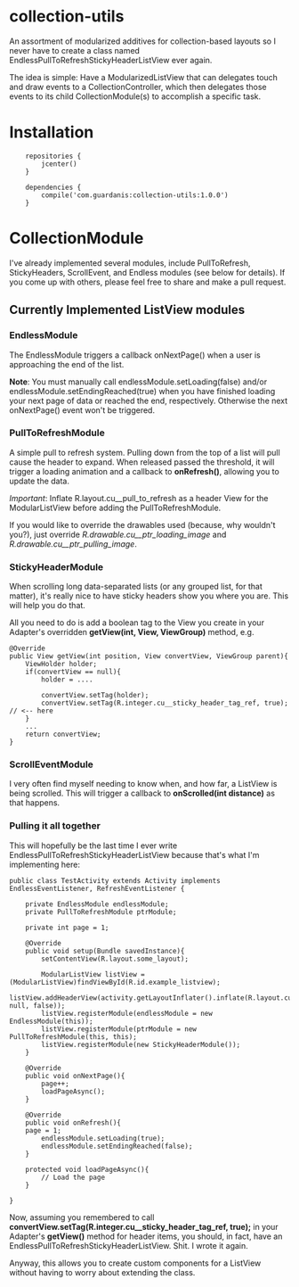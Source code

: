 # collection-utils

An assortment of modularized additives for collection-based layouts so I never have to create a class named EndlessPullToRefreshStickyHeaderListView ever again.

The idea is simple: Have a ModularizedListView that can delegates touch and draw events to a CollectionController, which then delegates those events to its child CollectionModule(s) to accomplish a specific task. 

# Installation

```
    repositories {
        jcenter()
    }

    dependencies {
        compile('com.guardanis:collection-utils:1.0.0')
    }
```

# CollectionModule

I've already implemented several modules, include PullToRefresh, StickyHeaders, ScrollEvent, and Endless modules (see below for details). If you come up with others, please feel free to share and make a pull request.

## Currently Implemented ListView modules

### EndlessModule

The EndlessModule triggers a callback onNextPage() when a user is approaching the end of the list.

**Note**: You must manually call endlessModule.setLoading(false) and/or endlessModule.setEndingReached(true) when you have finished loading your next page of data or reached the end, respectively. Otherwise the next onNextPage() event won't be triggered.

### PullToRefreshModule

A simple pull to refresh system. Pulling down from the top of a list will pull cause the header to expand. When released passed the threshold, it will trigger a loading animation and a callback to **onRefresh()**, allowing you to update the data.

*Important*: Inflate R.layout.cu__pull_to_refresh as a header View for the ModularListView before adding the PullToRefreshModule.

If you would like to override the drawables used (because, why wouldn't you?), just override *R.drawable.cu__ptr_loading_image* and *R.drawable.cu__ptr_pulling_image*.

### StickyHeaderModule

When scrolling long data-separated lists (or any grouped list, for that matter), it's really nice to have sticky headers show you where you are. This will help you do that.

All you need to do is add a boolean tag to the View you create in your Adapter's overridden **getView(int, View, ViewGroup)** method, e.g.

    @Override
    public View getView(int position, View convertView, ViewGroup parent){
        ViewHolder holder;
        if(convertView == null){
            holder = ....

            convertView.setTag(holder);
            convertView.setTag(R.integer.cu__sticky_header_tag_ref, true); // <-- here
        }
        ...
        return convertView;
    }

### ScrollEventModule

I very often find myself needing to know when, and how far, a ListView is being scrolled. This will trigger a callback to **onScrolled(int distance)** as that happens.

### Pulling it all together

This will hopefully be the last time I ever write EndlessPullToRefreshStickyHeaderListView because that's what I'm implementing here:

    public class TestActivity extends Activity implements EndlessEventListener, RefreshEventListener {

        private EndlessModule endlessModule;
        private PullToRefreshModule ptrModule;

        private int page = 1;

        @Override
        public void setup(Bundle savedInstance){
            setContentView(R.layout.some_layout);

            ModularListView listView = (ModularListView)findViewById(R.id.example_listview);
            listView.addHeaderView(activity.getLayoutInflater().inflate(R.layout.cu__pull_to_refresh, null, false));
            listView.registerModule(endlessModule = new EndlessModule(this));
            listView.registerModule(ptrModule = new PullToRefreshModule(this, this);
            listView.registerModule(new StickyHeaderModule());
        }

        @Override
        public void onNextPage(){
            page++;
            loadPageAsync();
        }

        @Override
        public void onRefresh(){
	    page = 1;
            endlessModule.setLoading(true);
            endlessModule.setEndingReached(false);
        }

        protected void loadPageAsync(){
            // Load the page
        }

    }
    
Now, assuming you remembered to call **convertView.setTag(R.integer.cu__sticky_header_tag_ref, true);** in your Adapter's **getView()** method for header items, you should, in fact, have an EndlessPullToRefreshStickyHeaderListView. Shit. I wrote it again.

Anyway, this allows you to create custom components for a ListView without having to worry about extending the class.

